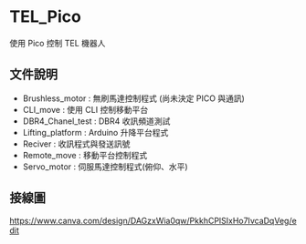 # TEL_Pico

使用 Pico 控制 TEL 機器人

## 文件說明

-   Brushless_motor : 無刷馬達控制程式 (尚未決定 PICO 與通訊)
-   CLI_move : 使用 CLI 控制移動平台
-   DBR4_Chanel_test : DBR4 收訊頻道測試
-   Lifting_platform : Arduino 升降平台程式
-   Reciver : 收訊程式與發送訊號
-   Remote_move : 移動平台控制程式
-   Servo_motor : 伺服馬達控制程式(俯仰、水平)

## 接線圖

https://www.canva.com/design/DAGzxWia0qw/PkkhCPlSIxHo7IvcaDqVeg/edit
